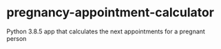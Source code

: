 # pregnancy-appointment-calculator
Python 3.8.5 app that calculates the next appointments for a pregnant person
